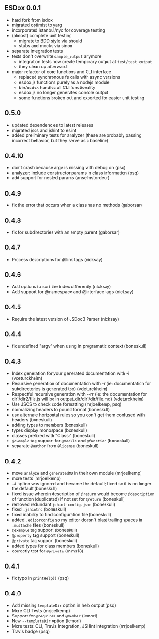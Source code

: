 ESDox 0.0.1
-----------

* hard fork from [jsdox](https://github.com/sutoiku/jsdox)
* migrated optimist to yarg
* incorporated istanbul/nyc for coverage testing
* (almost) complete unit testing
  * migrate to BDD style via should
  * stubs and mocks via sinon
* separate integration tests
* tests don't overwrite `sample_output` anymore
  * integration tests now create temporary output at `test/test_output`
  * they clean up afterward
* major refactor of core functions and CLI interface
  * replaced synchronous fs calls with async versions
  * esdox.js functions purely as a nodejs module
  * bin/esdox handles all CLI functionality
  * esdox.js no longer generates console output
  * some functions broken out and exported for easier unit testing

0.5.0
------

* updated dependencies to latest releases
* migrated jscs and jshint to eslint
* added preliminary tests for analyzer (these are probably passing incorrect behavior, but they serve as a baseline)

0.4.10
------

* don't crash because argv is missing with debug on (psq)
* analyzer: include constructor params in class information (psq)
* add support for nested params (anselmstordeur)

0.4.9
------

* fix the error that occurs when a class has no methods (gaborsar)

0.4.8
------

* fix for subdirectories with an empty parent (gaborsar)

0.4.7
------

* Process descriptions for @link tags (nicksay)

0.4.6
------

* Add options to sort the index differently (nicksay)
* Add support for @namespace and @interface tags (nicksay)

0.4.5
------

* Require the latest version of JSDoc3 Parser (nicksay)

0.4.4
------

* fix undefined "argv" when using in programatic context (boneskull)

0.4.3
------

* Index generation for your generated documentation with -i (vdeturckheim)
* Recursive generation of documentation with -r (ie: documentation for subdirectories is generated too) (vdeturckheim)
* Respectful recursive generation with --rr (ie: the documentation for dir1/dir2/file.js will be in output\_dir/dir1/dir/file.md) (vdeturckheim)
* Use JSCS to check code formatting (mrjoelkemp, psq)
* normalizing headers to pound format (boneskull)
* use alternate horizontal rules so you don't get them confused with headers (boneskull)
* adding types to members (boneskull)
* types display monospace (boneskull)
* classes prefixed with "Class:" (boneskull)
* `@example` tag support for `@module` and `@function` (boneskull)
* separate `@author` from `@license` (boneskull)



0.4.2
------

* move `analyze` and `generatedMD` in their own module (mrjoelkemp)
* more tests (mrjoelkemp)
* `-A` option was ignored and became the default; fixed so it is no longer the default (boneskull)
* fixed issue wherein description of `@return` would become `@description` of function (duplicated) if not set for `@return` (boneskull)
* removed redundant `jshint-config.json` (boneskull)
* fixed `.jshintrc` (boneskull)
* fixed inability to find configuration file (boneskull)
* added `.editorconfig` so my editor doesn't blast trailing spaces in `.mustache` files (boneskull)
* `@example` tag support (boneskull)
* `@property` tag support (boneskull)
* `@private` tag support (boneskull)
* added types for class members (boneskull)
* correctly test for `@private` (mlms13)

0.4.1
------

* fix typo in `printHelp()` (psq)

0.4.0
------

* Add missing `templateDir` option in help output (psq)
* More CLI Tests (mrjoelkemp)
* Support for `@requires` and `@member` (lemori)
* New `--templateDir` option (lemori)
* More tests: CLI, Travis Integration, JSHint integration (mrjoelkemp)
* Travis badge (psq)
